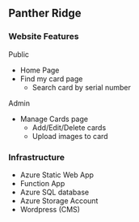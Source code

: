 ## Panther Ridge

### Website Features

Public
- Home Page
- Find my card page
    - Search card by serial number

Admin
- Manage Cards page
    - Add/Edit/Delete cards
    - Upload images to card

### Infrastructure

- Azure Static Web App
- Function App
- Azure SQL database
- Azure Storage Account
- Wordpress (CMS)